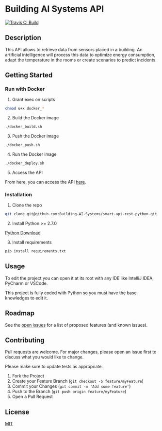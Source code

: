 # Building AI Systems API
[![Travis CI Build](https://travis-ci.com/Building-AI-Systems/smart-api-rest-python.svg?branch=master)](https://travis-ci.com/Building-AI-Systems/smart-api-rest-python.svg?branch=master)

## Description

This API allows to retrieve data from sensors placed in a building. An artificial intelligence will process this data to optimize energy consumption, adapt the temperature in the rooms or create scenarios to predict incidents.

## Getting Started

### Run with Docker

1. Grant exec on scripts
```bash
chmod u+x docker_*
```

2. Build the Docker image
```bash
./docker_build.sh
```

3. Push the Docker image
```bash
./docker_push.sh
```

4. Run the Docker image
```bash
./docker_deploy.sh
```

5. Access the API

From here, you can access the API [here](http://api.bai-systems.cf).

### Installation

1. Clone the repo
```sh
git clone git@github.com:Building-AI-Systems/smart-api-rest-python.git
```

2. Install Python >= 2.7.0

[Python Download](https://www.python.org/downloads/)

3. Install requirements

```bash
pip install requirements.txt 
```

## Usage

To edit the project you can open it at its root with any IDE like IntelliJ IDEA, PyCharm or VSCode.

This project is fully coded with Python so you must have the base knowledges to edit it.

## Roadmap

See the [open issues](https://github.com/Building-AI-Systems/smart-api-rest-python/issues) for a list of proposed features (and known issues).

## Contributing

Pull requests are welcome. For major changes, please open an issue first to discuss what you would like to change.

Please make sure to update tests as appropriate.

1. Fork the Project
2. Create your Feature Branch (`git checkout -b feature/myFeature`)
3. Commit your Changes (`git commit -m 'Add some feature'`)
4. Push to the Branch (`git push origin feature/myFeature`)
5. Open a Pull Request

## License
[MIT](https://choosealicense.com/licenses/mit/)